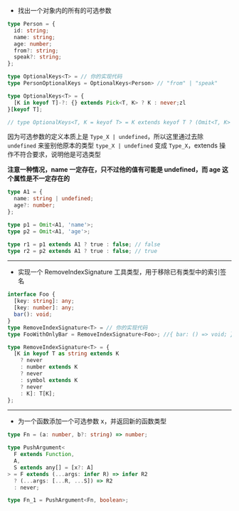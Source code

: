 - 找出一个对象内的所有的可选参数

```ts
type Person = {
  id: string;
  name: string;
  age: number;
  from?: string;
  speak?: string;
};

type OptionalKeys<T> = // 你的实现代码
type PersonOptionalKeys = OptionalKeys<Person> // "from" | "speak"

```

```ts
type OptionalKeys<T> = {
  [K in keyof T]-?: {} extends Pick<T, K> ? K : never;zl
}[keyof T];

// type OptionalKeys<T, K = keyof T> = K extends keyof T ? (Omit<T, K> extends T ? never : K) : never
```

因为可选参数的定义本质上是 `Type_X | undefined`，所以这里通过去除 `undefined` 来鉴别他原本的类型
`type_X | undefined` 变成 `Type_X`，extends 操作不符合要求，说明他是可选类型

**注意一种情况，name 一定存在，只不过他的值有可能是 undefined，而 age 这个属性是不一定存在的**

```ts
type A1 = {
  name: string | undefined;
  age?: number;
};

type p1 = Omit<A1, 'name'>;
type p2 = Omit<A1, 'age'>;

type r1 = p1 extends A1 ? true : false; // false
type r2 = p2 extends A1 ? true : false; // true
```

---

- 实现一个 RemoveIndexSignature 工具类型，用于移除已有类型中的索引签名

```ts
interface Foo {
  [key: string]: any;
  [key: number]: any;
  bar(): void;
}
type RemoveIndexSignature<T> = // 你的实现代码
type FooWithOnlyBar = RemoveIndexSignature<Foo>; //{ bar: () => void; }
```

```ts
type RemoveIndexSignature<T> = {
  [K in keyof T as string extends K
    ? never
    : number extends K
    ? never
    : symbol extends K
    ? never
    : K]: T[K];
};
```

---

- 为一个函数添加一个可选参数 x，并返回新的函数类型

```ts
type Fn = (a: number, b?: string) => number;

type PushArgument<
  F extends Function,
  A,
  S extends any[] = [x?: A]
> = F extends (...args: infer R) => infer R2
  ? (...args: [...R, ...S]) => R2
  : never;

type Fn_1 = PushArgument<Fn, boolean>;
```
